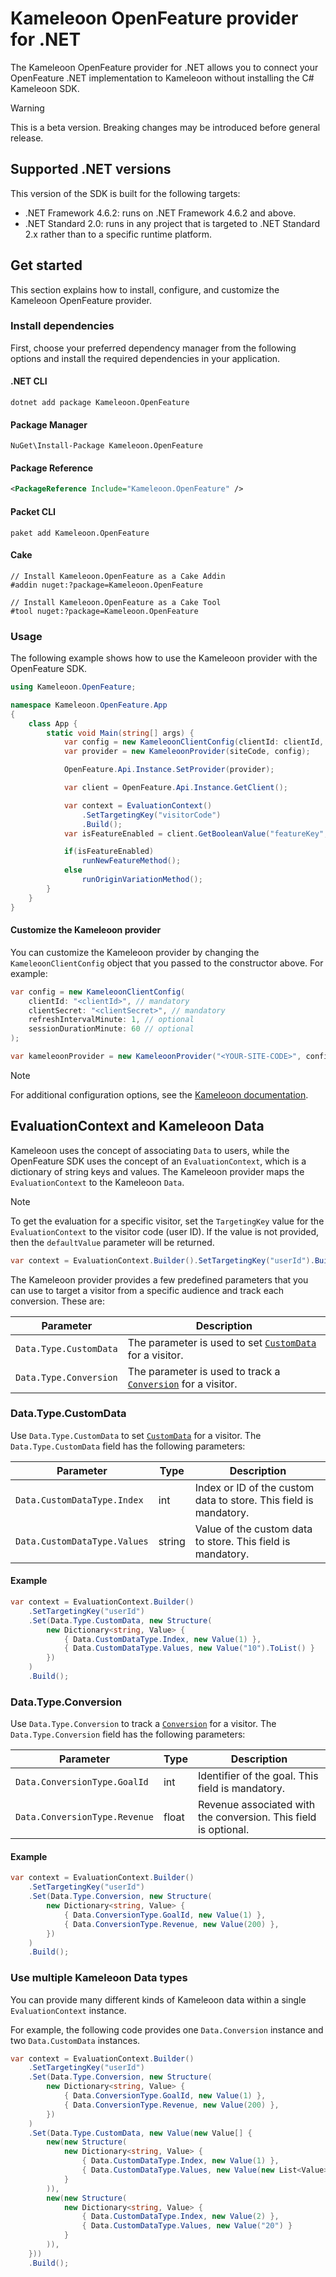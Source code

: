 # Kameleoon OpenFeature provider for .NET

The Kameleoon OpenFeature provider for .NET allows you to connect your OpenFeature .NET implementation to Kameleoon without installing the C#  Kameleoon SDK.

> [!WARNING]
> This is a beta version. Breaking changes may be introduced before general release.

## Supported .NET versions

This version of the SDK is built for the following targets:

* .NET Framework 4.6.2: runs on .NET Framework 4.6.2 and above.
* .NET Standard 2.0: runs in any project that is targeted to .NET Standard 2.x rather than to a specific runtime platform.

## Get started

This section explains how to install, configure, and customize the Kameleoon OpenFeature provider.

### Install dependencies

First, choose your preferred dependency manager from the following options and install the required dependencies in your application.

#### .NET CLI

```shell
dotnet add package Kameleoon.OpenFeature
```
#### Package Manager

```shell
NuGet\Install-Package Kameleoon.OpenFeature
```
#### Package Reference

```xml
<PackageReference Include="Kameleoon.OpenFeature" />
```
#### Packet CLI

```shell
paket add Kameleoon.OpenFeature
```

#### Cake

```shell
// Install Kameleoon.OpenFeature as a Cake Addin
#addin nuget:?package=Kameleoon.OpenFeature

// Install Kameleoon.OpenFeature as a Cake Tool
#tool nuget:?package=Kameleoon.OpenFeature
```

### Usage

The following example shows how to use the Kameleoon provider with the OpenFeature SDK.

```csharp
using Kameleoon.OpenFeature;

namespace Kameleoon.OpenFeature.App
{
    class App {
        static void Main(string[] args) {
            var config = new KameleoonClientConfig(clientId: clientId, clientSecret: clientSecret);
            var provider = new KameleoonProvider(siteCode, config);

            OpenFeature.Api.Instance.SetProvider(provider);

            var client = OpenFeature.Api.Instance.GetClient();

            var context = EvaluationContext()
                .SetTargetingKey("visitorCode")
                .Build();
            var isFeatureEnabled = client.GetBooleanValue("featureKey", false, context);

            if(isFeatureEnabled)
                runNewFeatureMethod();
            else
                runOriginVariationMethod();
        }
    }
}
```

#### Customize the Kameleoon provider

You can customize the Kameleoon provider by changing the `KameleoonClientConfig` object that you passed to the constructor above. For example:

```csharp
var config = new KameleoonClientConfig(
    clientId: "<clientId>", // mandatory
    clientSecret: "<clientSecret>", // mandatory
    refreshIntervalMinute: 1, // optional
    sessionDurationMinute: 60 // optional
);

var kameleoonProvider = new KameleoonProvider("<YOUR-SITE-CODE>", config);
```
> [!NOTE]
> For additional configuration options, see the [Kameleoon documentation](https://developers.kameleoon.com/feature-management-and-experimentation/web-sdks/csharp-sdk/#example-code).

## EvaluationContext and Kameleoon Data

Kameleoon uses the concept of associating `Data` to users, while the OpenFeature SDK uses the concept of an `EvaluationContext`, which is a dictionary of string keys and values. The Kameleoon provider maps the `EvaluationContext` to the Kameleoon `Data`.

> [!NOTE]
> To get the evaluation for a specific visitor, set the `TargetingKey` value for the `EvaluationContext` to the visitor code (user ID). If the value is not provided, then the `defaultValue` parameter will be returned.

```csharp
var context = EvaluationContext.Builder().SetTargetingKey("userId").Build();
```

The Kameleoon provider provides a few predefined parameters that you can use to target a visitor from a specific audience and track each conversion. These are:

| Parameter | Description |
|-----------|-------------|
| `Data.Type.CustomData` | The parameter is used to set [`CustomData`](https://developers.kameleoon.com/feature-management-and-experimentation/web-sdks/csharp-sdk/#customdata) for a visitor. |
| `Data.Type.Conversion` | The parameter is used to track a [`Conversion`](https://developers.kameleoon.com/feature-management-and-experimentation/web-sdks/csharp-sdk/#conversion) for a visitor. |

### Data.Type.CustomData

Use `Data.Type.CustomData` to set [`CustomData`](https://developers.kameleoon.com/feature-management-and-experimentation/web-sdks/csharp-sdk/#customdata) for a visitor. The `Data.Type.CustomData` field has the following parameters:

| Parameter | Type | Description |
|-----------| ---- | ----------- |
| `Data.CustomDataType.Index` | int | Index or ID of the custom data to store. This field is mandatory. |
| `Data.CustomDataType.Values` | string |Value of the custom data to store. This field is mandatory. |

#### Example

```csharp
var context = EvaluationContext.Builder()
    .SetTargetingKey("userId")
    .Set(Data.Type.CustomData, new Structure(
        new Dictionary<string, Value> {
            { Data.CustomDataType.Index, new Value(1) },
            { Data.CustomDataType.Values, new Value("10").ToList() }
        })
    )
    .Build();
```

### Data.Type.Conversion

Use `Data.Type.Conversion` to track a [`Conversion`](https://developers.kameleoon.com/feature-management-and-experimentation/web-sdks/csharp-sdk/#conversion) for a visitor. The `Data.Type.Conversion` field has the following parameters:

| Parameter | Type | Description |
|-----------| ---- | ----------- |
| `Data.ConversionType.GoalId` | int | Identifier of the goal. This field is mandatory. |
| `Data.ConversionType.Revenue` | float | Revenue associated with the conversion. This field is optional. |

#### Example
```csharp
var context = EvaluationContext.Builder()
    .SetTargetingKey("userId")
    .Set(Data.Type.Conversion, new Structure(
        new Dictionary<string, Value> {
            { Data.ConversionType.GoalId, new Value(1) },
            { Data.ConversionType.Revenue, new Value(200) },
        })
    )
    .Build();
```

### Use multiple Kameleoon Data types

You can provide many different kinds of Kameleoon data within a single `EvaluationContext` instance.

For example, the following code provides one `Data.Conversion` instance and two `Data.CustomData` instances.

```csharp
var context = EvaluationContext.Builder()
    .SetTargetingKey("userId")
    .Set(Data.Type.Conversion, new Structure(
        new Dictionary<string, Value> {
            { Data.ConversionType.GoalId, new Value(1) },
            { Data.ConversionType.Revenue, new Value(200) },
        })
    )
    .Set(Data.Type.CustomData, new Value(new Value[] {
        new(new Structure(
            new Dictionary<string, Value> {
                { Data.CustomDataType.Index, new Value(1) },
                { Data.CustomDataType.Values, new Value(new List<Value> { new("10"), new("30") }) }
            }
        )),
        new(new Structure(
            new Dictionary<string, Value> {
                { Data.CustomDataType.Index, new Value(2) },
                { Data.CustomDataType.Values, new Value("20") }
            }
        )),
    }))
    .Build();
```
